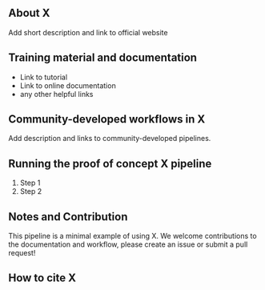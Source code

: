 ## About X
Add short description and link to official website

## Training material and documentation
- Link to tutorial
- Link to online documentation
- any other helpful links

## Community-developed workflows in X
Add description and links to community-developed pipelines.

## Running the proof of concept X pipeline

1. Step 1
2. Step 2

## Notes and Contribution
This pipeline is a minimal example of using X. We welcome contributions to the documentation and workflow, please create an issue or submit a pull request!

## How to cite X

